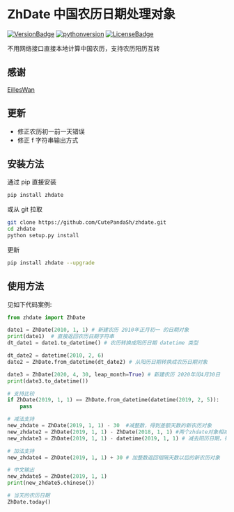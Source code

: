 # ZhDate 中国农历日期处理对象

[![VersionBadge](https://img.shields.io/pypi/v/zhdate.svg?style=flat)](https://pypi.org/project/zhdate/) [![pythonversion](https://img.shields.io/pypi/pyversions/zhdate.svg?style=flat-square)](https://pypi.org/project/zhdate/) [![LicenseBadge](https://img.shields.io/github/license/CutePandaSh/zhdate.svg?style=flat)](https://github.com/CutePandaSh/zhdate/blob/master/LICENSE)

不用网络接口直接本地计算中国农历，支持农历阳历互转

## 感谢

[EillesWan](https://github.com/EillesWan/zhdate)

## 更新

- 修正农历初一前一天错误
- 修正 f 字符串输出方式

## 安装方法

通过 pip 直接安装

```bash
pip install zhdate
```

或从 git 拉取

```bash
git clone https://github.com/CutePandaSh/zhdate.git
cd zhdate
python setup.py install
```

更新

```bash
pip install zhdate --upgrade
```

## 使用方法

见如下代码案例:

```python
from zhdate import ZhDate

date1 = ZhDate(2010, 1, 1) # 新建农历 2010年正月初一 的日期对象
print(date1)  # 直接返回农历日期字符串
dt_date1 = date1.to_datetime() # 农历转换成阳历日期 datetime 类型

dt_date2 = datetime(2010, 2, 6)
date2 = ZhDate.from_datetime(dt_date2) # 从阳历日期转换成农历日期对象

date3 = ZhDate(2020, 4, 30, leap_month=True) # 新建农历 2020年闰4月30日
print(date3.to_datetime())

# 支持比较
if ZhDate(2019, 1, 1) == ZhDate.from_datetime(datetime(2019, 2, 5)):
    pass

# 减法支持
new_zhdate = ZhDate(2019, 1, 1) - 30  #减整数，得到差额天数的新农历对象
new_zhdate2 = ZhDate(2019, 1, 1) - ZhDate(2018, 1, 1) #两个zhdate对象相减得到两个农历日期的差额
new_zhdate3 = ZhDate(2019, 1, 1) - datetime(2019, 1, 1) # 减去阳历日期，得到农历日期和阳历日期之间的天数差额

# 加法支持
new_zhdate4 = ZhDate(2019, 1, 1) + 30 # 加整数返回相隔天数以后的新农历对象

# 中文输出
new_zhdate5 = ZhDate(2019, 1, 1)
print(new_zhdate5.chinese())

# 当天的农历日期
ZhDate.today()
```
